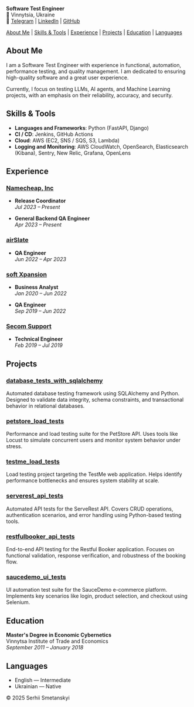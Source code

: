 **Software Test Engineer**  
📍 Vinnytsia, Ukraine  
🔗 [Telegram](https://t.me/serhiismetanskyi) | [LinkedIn](https://www.linkedin.com/in/serhiismetanskyi/) | [GitHub](https://github.com/serhiismetanskyi)

[About Me](#about-me) | [Skills & Tools](#skills--tools) | [Experience](#experience) | [Projects](#projects) | [Education](#education) | [Languages](#languages)

## About Me

I am a Software Test Engineer with experience in functional, automation, performance testing, and quality management. I am dedicated to ensuring high-quality software and a great user experience.

Currently, I focus on testing LLMs, AI agents, and Machine Learning projects, with an emphasis on their reliability, accuracy, and security.

## Skills & Tools

- **Languages and Frameworks**: Python (FastAPI, Django)
- **CI / CD**: Jenkins, GitHub Actions
- **Cloud**: AWS (EC2, SNS / SQS, S3, Lambda)
- **Logging and Monitoring**: AWS CloudWatch, OpenSearch, Elasticsearch (Kibana), Sentry, New Relic, Grafana, OpenLens

## Experience

### [Namecheap, Inc](https://www.namecheap.com/)  
- **Release Coordinator**  
*Jul 2023 – Present*

- **General Backend QA Engineer**  
*Apr 2023 – Present*

### [airSlate](https://www.airslate.com/)  
- **QA Engineer**  
*Jun 2022 – Apr 2023*

### [soft Xpansion](https://softxpansion.global/)  
- **Business Analyst**  
*Jan 2020 – Jun 2022*

- **QA Engineer**  
*Sep 2019 – Jun 2022*

### [Secom Support](https://secom.com.ua/en)  
- **Technical Engineer**  
*Feb 2019 – Jul 2019*

## Projects

### [database_tests_with_sqlalchemy](https://github.com/serhiismetanskyi/database_tests_with_sqlalchemy)  
Automated database testing framework using SQLAlchemy and Python. Designed to validate data integrity, schema constraints, and transactional behavior in relational databases.

### [petstore_load_tests](https://github.com/serhiismetanskyi/petstore_load_tests)  
Performance and load testing suite for the PetStore API. Uses tools like Locust to simulate concurrent users and monitor system behavior under stress.

### [testme_load_tests](https://github.com/serhiismetanskyi/testme_load_tests)  
Load testing project targeting the TestMe web application. Helps identify performance bottlenecks and ensures system stability at scale.

### [serverest_api_tests](https://github.com/serhiismetanskyi/serverest_api_tests)  
Automated API tests for the ServeRest API. Covers CRUD operations, authentication scenarios, and error handling using Python-based testing tools.

### [restfulbooker_api_tests](https://github.com/serhiismetanskyi/restfulbooker_api_tests)  
End-to-end API testing for the Restful Booker application. Focuses on functional validation, response verification, and robustness of the booking flow.

### [saucedemo_ui_tests](https://github.com/serhiismetanskyi/saucedemo_ui_tests)  
UI automation test suite for the SauceDemo e-commerce platform. Implements key scenarios like login, product selection, and checkout using Selenium.


## Education

**Master's Degree in Economic Cybernetics**  
Vinnytsa Institute of Trade and Economics  
*September 2011 – January 2018*

## Languages

- English — Intermediate  
- Ukrainian — Native

© 2025 Serhii Smetanskyi
